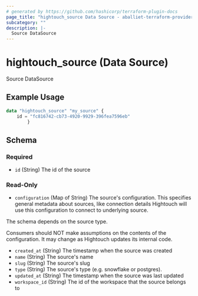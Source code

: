 ```yaml
---
# generated by https://github.com/hashicorp/terraform-plugin-docs
page_title: "hightouch_source Data Source - aballiet-terraform-provider-hightouch"
subcategory: ""
description: |-
  Source DataSource
---
```


# hightouch_source (Data Source)

Source DataSource

## Example Usage

```terraform
data "hightouch_source" "my_source" {
    id = "fc816742-cb73-4920-9929-396fea7596eb"
        }
```

<!-- schema generated by tfplugindocs -->
## Schema

### Required

- `id` (String) The id of the source

### Read-Only

- `configuration` (Map of String) The source's configuration. This specifies general metadata about sources, like connection details
Hightouch will use this configuration to connect to underlying source.

The schema depends on the source type.

Consumers should NOT make assumptions on the contents of the
configuration. It may change as Hightouch updates its internal code.
- `created_at` (String) The timestamp when the source was created
- `name` (String) The source's name
- `slug` (String) The source's slug
- `type` (String) The source's type (e.g. snowflake or postgres).
- `updated_at` (String) The timestamp when the source was last updated
- `workspace_id` (String) The id of the workspace that the source belongs to


